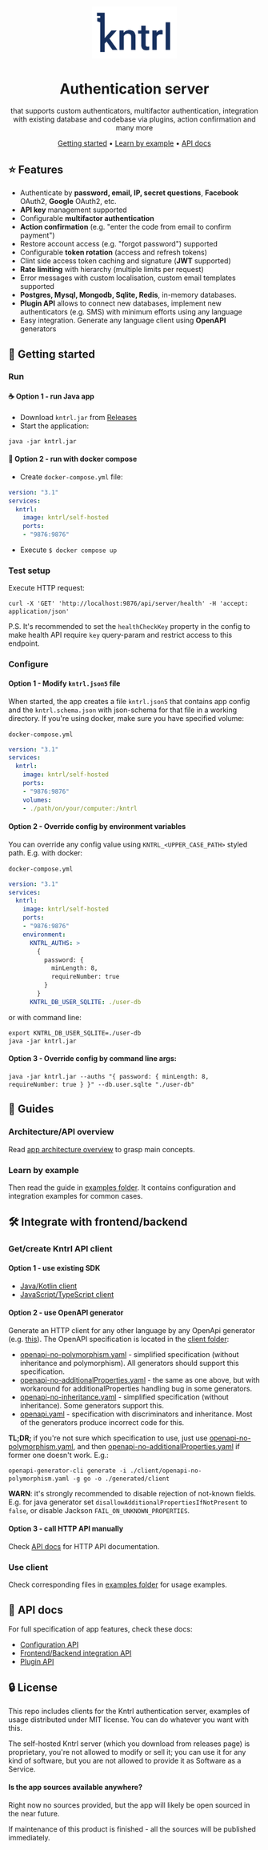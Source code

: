<p align="center">
    <img alt="kntrl" src="logo.png" width="170"/> 
</p>
<h1 align="center">Authentication server</h1>
<div align="center">
that supports custom authenticators, multifactor authentication, 
integration with existing database and codebase via plugins, action confirmation and many more

[Getting started](#-getting-started) •
[Learn by example](#learn-by-example) •
[API docs](#-api-docs)
</div>


## ⭐ Features

- Authenticate by **password, email, IP, secret questions**, **Facebook** OAuth2, **Google** OAuth2, etc.
- **API key** management supported
- Configurable **multifactor authentication**
- **Action confirmation** (e.g. "enter the code from email to confirm payment")
- Restore account access (e.g. "forgot password") supported
- Configurable **token rotation** (access and refresh tokens)
- Clint side access token caching and signature (**JWT** supported)
- **Rate limiting** with hierarchy (multiple limits per request)
- Error messages with custom localisation, custom email templates supported
- **Postgres, Mysql, Mongodb, Sqlite, Redis**, in-memory databases.
- **Plugin API** allows to connect new databases, implement new authenticators (e.g. SMS) with minimum efforts using any language
- Easy integration. Generate any language client using **OpenAPI** generators


## 🚀 Getting started

### Run

#### ☕ Option 1 - run Java app
- Download `kntrl.jar` from [Releases](../../releases)
- Start the application:
```shell
java -jar kntrl.jar
```

#### 🐳 Option 2 - run with docker compose
- Create `docker-compose.yml` file:
```yml
version: "3.1"
services:
  kntrl:
    image: kntrl/self-hosted
    ports:
    - "9876:9876"
```
- Execute `$ docker compose up`

### Test setup
Execute HTTP request:
```shell
curl -X 'GET' 'http://localhost:9876/api/server/health' -H 'accept: application/json'
```
P.S. It's recommended to set the `healthCheckKey` property in the config to make health API require `key` query-param and
restrict access to this endpoint.


### Configure

#### Option 1 - Modify `kntrl.json5` file
When started, the app creates a file `kntrl.json5` that contains app config and the `kntrl.schema.json` with json-schema 
for that file in a working directory.
If you're using docker, make sure you have specified volume:

`docker-compose.yml`
```yml
version: "3.1"
services:
  kntrl:
    image: kntrl/self-hosted
    ports:
    - "9876:9876"
    volumes:
    - ./path/on/your/computer:/kntrl
```

#### Option 2 - Override config by environment variables
You can override any config value using `KNTRL_<UPPER_CASE_PATH>` styled path. E.g. with docker:

`docker-compose.yml`
```yml
version: "3.1"
services:
  kntrl:
    image: kntrl/self-hosted
    ports:
    - "9876:9876"
    environment:
      KNTRL_AUTHS: >
        {
          password: {
            minLength: 8,
            requireNumber: true
          }
        }
      KNTRL_DB_USER_SQLITE: ./user-db
```
or with command line:
```shell
export KNTRL_DB_USER_SQLITE=./user-db
java -jar kntrl.jar
```

#### Option 3 - Override config by command line args:
```shell
java -jar kntrl.jar --auths "{ password: { minLength: 8, requireNumber: true } }" --db.user.sqlte "./user-db"
```

## 📖 Guides

### Architecture/API overview
Read [app architecture overview](arch.md) to grasp main concepts.

### Learn by example
Then read the guide in [examples folder](examples). It contains configuration and integration examples for common cases.


## 🛠️ Integrate with frontend/backend

### Get/create Kntrl API client

#### Option 1 - use existing SDK
- [Java/Kotlin client](client/kotlin)
- [JavaScript/TypeScript client](client/typescript)

#### Option 2 - use OpenAPI generator
Generate an HTTP client for any other language by any OpenApi generator (e.g. [this](https://openapi-generator.tech)).
The OpenAPI specification is located in the [client folder](client):

- [openapi-no-polymorphism.yaml](client/openapi-no-polymorphism.yaml) - simplified specification (without inheritance and polymorphism). All generators should support this specification.
- [openapi-no-additionalProperties.yaml](client/openapi-no-additionalProperties.yaml) - the same as one above, but with workaround for additionalProperties handling bug in some generators.
- [openapi-no-inheritance.yaml](client/openapi-no-inheritance.yaml) - simplified specification (without inheritance). Some generators support this.
- [openapi.yaml](client/openapi.yaml) - specification with discriminators and inheritance. Most of the generators produce incorrect code for this.

**TL;DR;** if you're not sure which specification to use, just use [openapi-no-polymorphism.yaml](client/openapi-no-polymorphism.yaml), and then
[openapi-no-additionalProperties.yaml](client/openapi-no-additionalProperties.yaml) if former one doesn't work. E.g.:
```shell
openapi-generator-cli generate -i ./client/openapi-no-polymorphism.yaml -g go -o ./generated/client
```
**WARN**: it's strongly recommended to disable rejection of not-known fields. E.g. for java generator set 
`disallowAdditionalPropertiesIfNotPresent` to `false`, or disable Jackson `FAIL_ON_UNKNOWN_PROPERTIES`.

#### Option 3 - call HTTP API manually
Check [API docs](https://kntrl-auth.github.io/kntrl-auth-server/apidocs) for HTTP API documentation.


### Use client
Check corresponding files in [examples folder](examples) for usage examples.


## 📑 API docs

For full specification of app features, check these docs:

- [Configuration API](https://kntrl-auth.github.io/kntrl-auth-server/apidocs/cfg)
- [Frontend/Backend integration API](https://kntrl-auth.github.io/kntrl-auth-server/apidocs)
- [Plugin API](https://kntrl-auth.github.io/kntrl-auth-server/apidocs/plugin)


## 🔒 License

This repo includes clients for the Kntrl authentication server, examples of usage distributed under MIT license. You can do 
whatever you want with this.

The self-hosted Kntrl server (which you download from releases page) is proprietary, you're not allowed to modify or sell it;
you can use it for any kind of software, but you are not allowed to provide it as Software as a Service.

#### Is the app sources available anywhere?

Right now no sources provided, but the app will likely be open sourced in the near future.

If maintenance of this product is finished - all the sources will be published immediately.
